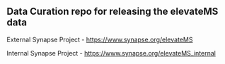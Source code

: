 ## Data Curation repo for releasing the elevateMS data

External Synapse Project - https://www.synapse.org/elevateMS

Internal Synapse Project - https://www.synapse.org/elevateMS_internal
